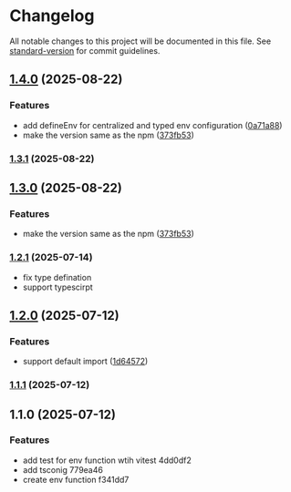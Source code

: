 # Changelog

All notable changes to this project will be documented in this file. See [standard-version](https://github.com/conventional-changelog/standard-version) for commit guidelines.

## [1.4.0](https://github.com/ubeyidah/nviron/compare/v1.2.2...v1.4.0) (2025-08-22)


### Features

* add defineEnv for centralized and typed env configuration ([0a71a88](https://github.com/ubeyidah/nviron/commit/0a71a881ba75f71765d1450432cb987856470f8e))
* make the version same as the npm ([373fb53](https://github.com/ubeyidah/nviron/commit/373fb530a408407248735b646f96ff9170553b3c))

### [1.3.1](https://github.com/ubeyidah/envguard/compare/v1.3.0...v1.3.1) (2025-08-22)

## [1.3.0](https://github.com/ubeyidah/envguard/compare/v1.2.2...v1.3.0) (2025-08-22)


### Features

* make the version same as the npm ([373fb53](https://github.com/ubeyidah/envguard/commit/373fb530a408407248735b646f96ff9170553b3c))

### [1.2.1](https://github.com/ubeyidah/envguard/compare/v1.2.0...v1.2.1) (2025-07-14)

- fix type defination
- support typescirpt

## [1.2.0](https://github.com/ubeyidah/envguard/compare/v1.1.1...v1.2.0) (2025-07-12)

### Features

- support default import ([1d64572](https://github.com/ubeyidah/envguard/commit/1d64572bdd5f76febd242c28184c7eaa2356103b))

### [1.1.1](https://github.com/ubeyidah/envguard/compare/v1.1.0...v1.1.1) (2025-07-12)

## 1.1.0 (2025-07-12)

### Features

- add test for env function wtih vitest 4dd0df2
- add tsconig 779ea46
- create env function f341dd7
